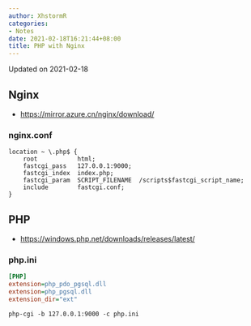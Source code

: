 ```yaml
---
author: XhstormR
categories:
- Notes
date: 2021-02-18T16:21:44+08:00
title: PHP with Nginx
---
```


<!--more-->

Updated on 2021-02-18

>

## Nginx
* https://mirror.azure.cn/nginx/download/

### nginx.conf
```
location ~ \.php$ {
    root           html;
    fastcgi_pass   127.0.0.1:9000;
    fastcgi_index  index.php;
    fastcgi_param  SCRIPT_FILENAME  /scripts$fastcgi_script_name;
    include        fastcgi.conf;
}
```

## PHP
* https://windows.php.net/downloads/releases/latest/

### php.ini
```ini
[PHP]
extension=php_pdo_pgsql.dll
extension=php_pgsql.dll
extension_dir="ext"
```

```
php-cgi -b 127.0.0.1:9000 -c php.ini
```
